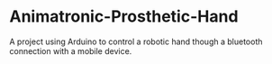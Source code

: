 Animatronic-Prosthetic-Hand
===========================

A project using Arduino to control a robotic hand though a bluetooth connection with a mobile device.
